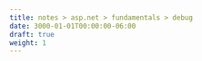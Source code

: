 ```yaml
---
title: notes > asp.net > fundamentals > debug
date: 3000-01-01T00:00:00-06:00
draft: true
weight: 1
---
```


